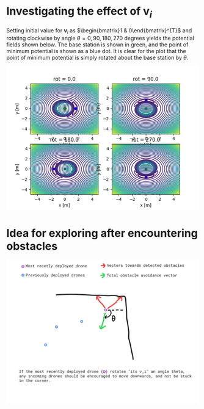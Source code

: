 # Investigating the effect of $\mathbf{v}_{i}$

Setting initial value for $\mathbf{v}_{i}$ as $\begin{bmatrix}1 & 0\end{bmatrix}^{T}$
and rotating clockwise by angle $\theta = 0, 90, 180, 270$ degrees yields the potential fields
shown below. The base station is shown in green, and the point of minimum potential is shown
as a blue dot. It is clear for the plot that the point of minimum potential is simply rotated
about the base station by $\theta$.

![](figs/v_i_plots.png)

# Idea for exploring after encountering obstacles

![](figs/rotate_obs_avoidance.png)
